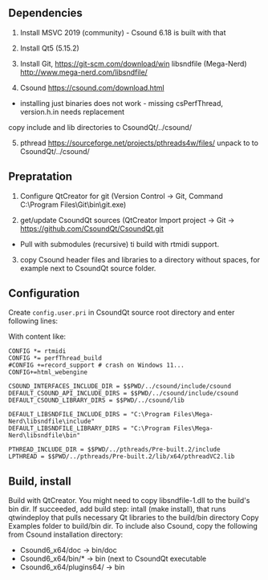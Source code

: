 

## Dependencies

1) Install MSVC 2019 (community) -  Csound 6.18 is built with that


2) Install Qt5 (5.15.2)

3) Install Git,  https://git-scm.com/download/win
libsndfile (Mega-Nerd) http://www.mega-nerd.com/libsndfile/

4) Csound https://csound.com/download.html 

* installing just binaries does not work -  missing csPerfThread, version.h.in needs replacement

copy include and lib directories to CsoundQt/../csound/

5) pthread https://sourceforge.net/projects/pthreads4w/files/ unpack to  to CsoundQt/../csound/



## Prepratation

1) Configure QtCreator for git (Version Control -> Git, Command C:\Program Files\Git\bin\git.exe)

2) get/update CsoundQt sources (QtCreator Import project -> Git -> https://github.com/CsoundQt/CsoundQt.git

* Pull with submodules (recursive) ti build with rtmidi support.

3) copy Csound header files and libraries to a directory without spaces,  for example next to CsoundQt source folder.




## Configuration

Create  `config.user.pri`  in CsoundQt source root directory and enter following lines:

With content like:

```
CONFIG *= rtmidi
CONFIG *= perfThread_build
#CONFIG +=record_support # crash on Windows 11...
CONFIG+=html_webengine

CSOUND_INTERFACES_INCLUDE_DIR = $$PWD/../csound/include/csound
DEFAULT_CSOUND_API_INCLUDE_DIRS = $$PWD/../csound/include/csound
DEFAULT_CSOUND_LIBRARY_DIRS = $$PWD/../csound/lib

DEFAULT_LIBSNDFILE_INCLUDE_DIRS = "C:\Program Files\Mega-Nerd\libsndfile\include"
DEFAULT_LIBSNDFILE_LIBRARY_DIRS = "C:\Program Files\Mega-Nerd\libsndfile\bin"

PTHREAD_INCLUDE_DIR = $$PWD/../pthreads/Pre-built.2/include
LPTHREAD = $$PWD/../pthreads/Pre-built.2/lib/x64/pthreadVC2.lib

```

## Build, install

Build with QtCreator.
You might need to copy libsndfile-1.dll to the build's bin dir.
If succeeded, add build step: intall (make install), that runs qtwindeploy that pulls necessary Qt libraries to the build/bin directory
Copy Examples folder to build/bin dir.
To include also Csound, copy the following from Csound installation directory:
- Csound6_x64/doc -> bin/doc
- Csound6_x64/bin/* -> bin (next to CsoundQt executable
- Csound6_x64/plugins64/  -> bin

